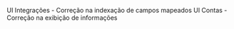 UI Integrações - Correção na indexação de campos mapeados
UI Contas - Correção na exibição de informações
